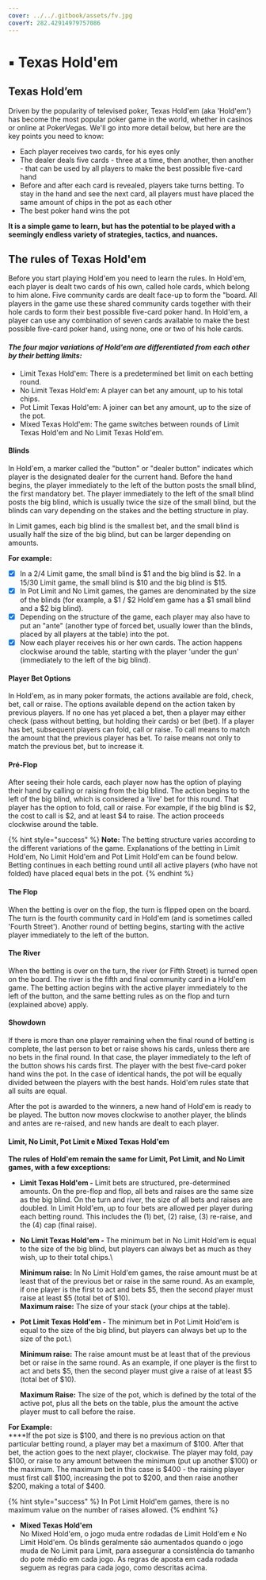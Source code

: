 ```yaml
---
cover: ../../.gitbook/assets/fv.jpg
coverY: 282.42914979757086
---
```


# ▪ Texas Hold'em

## Texas Hold’em <a href="#undefined" id="undefined"></a>

Driven by the popularity of televised poker, Texas Hold'em (aka 'Hold'em') has become the most popular poker game in the world, whether in casinos or online at PokerVegas. We'll go into more detail below, but here are the key points you need to know:

* Each player receives two cards, for his eyes only
* The dealer deals five cards - three at a time, then another, then another - that can be used by all players to make the best possible five-card hand
* Before and after each card is revealed, players take turns betting. To stay in the hand and see the next card, all players must have placed the same amount of chips in the pot as each other
* The best poker hand wins the pot

**It is a simple game to learn, but has the potential to be played with a seemingly endless variety of strategies, tactics, and nuances.**

## The rules of Texas Hold'em

Before you start playing Hold'em you need to learn the rules. In Hold'em, each player is dealt two cards of his own, called hole cards, which belong to him alone. Five community cards are dealt face-up to form the "board. All players in the game use these shared community cards together with their hole cards to form their best possible five-card poker hand. In Hold'em, a player can use any combination of seven cards available to make the best possible five-card poker hand, using none, one or two of his hole cards.

#### _The four major variations of Hold'em are differentiated from each other by their betting limits:_

* Limit Texas Hold'em: There is a predetermined bet limit on each betting round.
* No Limit Texas Hold'em: A player can bet any amount, up to his total chips.
* Pot Limit Texas Hold'em: A joiner can bet any amount, up to the size of the pot.
* Mixed Texas Hold'em: The game switches between rounds of Limit Texas Hold'em and No Limit Texas Hold'em.

#### Blinds

In Hold'em, a marker called the "button" or "dealer button" indicates which player is the designated dealer for the current hand. Before the hand begins, the player immediately to the left of the button posts the small blind, the first mandatory bet. The player immediately to the left of the small blind posts the big blind, which is usually twice the size of the small blind, but the blinds can vary depending on the stakes and the betting structure in play.

In Limit games, each big blind is the smallest bet, and the small blind is usually half the size of the big blind, but can be larger depending on amounts.

**For example:**&#x20;

* [x] In a $2/$4 Limit game, the small blind is $1 and the big blind is $2. In a $15/$30 Limit game, the small blind is $10 and the big blind is $15.
* [x] In Pot Limit and No Limit games, the games are denominated by the size of the blinds (for example, a $1 / $2 Hold'em game has a $1 small blind and a $2 big blind).
* [x] Depending on the structure of the game, each player may also have to put an "ante" (another type of forced bet, usually lower than the blinds, placed by all players at the table) into the pot.
* [x] Now each player receives his or her own cards. The action happens clockwise around the table, starting with the player 'under the gun' (immediately to the left of the big blind).

#### Player Bet Options

In Hold'em, as in many poker formats, the actions available are fold, check, bet, call or raise. The options available depend on the action taken by previous players. If no one has yet placed a bet, then a player may either check (pass without betting, but holding their cards) or bet (bet). If a player has bet, subsequent players can fold, call or raise. To call means to match the amount that the previous player has bet. To raise means not only to match the previous bet, but to increase it.

#### Pré-Flop <a href="#undefined" id="undefined"></a>

After seeing their hole cards, each player now has the option of playing their hand by calling or raising from the big blind. The action begins to the left of the big blind, which is considered a 'live' bet for this round. That player has the option to fold, call or raise. For example, if the big blind is $2, the cost to call is $2, and at least $4 to raise. The action proceeds clockwise around the table.

{% hint style="success" %}
**Note:** The betting structure varies according to the different variations of the game. Explanations of the betting in Limit Hold'em, No Limit Hold'em and Pot Limit Hold'em can be found below. Betting continues in each betting round until all active players (who have not folded) have placed equal bets in the pot.
{% endhint %}

#### The Flop

When the betting is over on the flop, the turn is flipped open on the board. The turn is the fourth community card in Hold'em (and is sometimes called 'Fourth Street'). Another round of betting begins, starting with the active player immediately to the left of the button.

#### The River

When the betting is over on the turn, the river (or Fifth Street) is turned open on the board. The river is the fifth and final community card in a Hold'em game. The betting action begins with the active player immediately to the left of the button, and the same betting rules as on the flop and turn (explained above) apply.

#### Showdown

If there is more than one player remaining when the final round of betting is complete, the last person to bet or raise shows his cards, unless there are no bets in the final round. In that case, the player immediately to the left of the button shows his cards first. The player with the best five-card poker hand wins the pot. In the case of identical hands, the pot will be equally divided between the players with the best hands. Hold'em rules state that all suits are equal.

After the pot is awarded to the winners, a new hand of Hold'em is ready to be played. The button now moves clockwise to another player, the blinds and antes are re-raised, and new hands are dealt to each player.

#### Limit, No Limit, Pot Limit e Mixed Texas Hold'em

**The rules of Hold'em remain the same for Limit, Pot Limit, and No Limit games, with a few exceptions:**

* **Limit Texas Hold'em -** Limit bets are structured, pre-determined amounts. On the pre-flop and flop, all bets and raises are the same size as the big blind. On the turn and river, the size of all bets and raises are doubled. In Limit Hold'em, up to four bets are allowed per player during each betting round. This includes the (1) bet, (2) raise, (3) re-raise, and the (4) cap (final raise).
*   **No Limit Texas Hold'em -** The minimum bet in No Limit Hold'em is equal to the size of the big blind, but players can always bet as much as they wish, up to their total chips.\


    **Minimum raise:** In No Limit Hold'em games, the raise amount must be at least that of the previous bet or raise in the same round. As an example, if one player is the first to act and bets $5, then the second player must raise at least $5 (total bet of $10).\
    **Maximum raise:** The size of your stack (your chips at the table).
*   **Pot Limit Texas Hold'em -** The minimum bet in Pot Limit Hold'em is equal to the size of the big blind, but players can always bet up to the size of the pot.\


    **Minimum raise:** The raise amount must be at least that of the previous bet or raise in the same round. As an example, if one player is the first to act and bets $5, then the second player must give a raise of at least $5 (total bet of $10).

    **Maximum Raise:** The size of the pot, which is defined by the total of the active pot, plus all the bets on the table, plus the amount the active player must to call before the raise.

**For Example:**\
****If the pot size is $100, and there is no previous action on that particular betting round, a player may bet a maximum of $100. After that bet, the action goes to the next player, clockwise. The player may fold, pay $100, or raise to any amount between the minimum (put up another $100) or the maximum. The maximum bet in this case is $400 - the raising player must first call $100, increasing the pot to $200, and then raise another $200, making a total of $400.

{% hint style="success" %}
In Pot Limit Hold'em games, there is no maximum value on the number of raises allowed.
{% endhint %}

* **Mixed Texas Hold'em**\
  No Mixed Hold'em, o jogo muda entre rodadas de Limit Hold'em e No Limit Hold'em. Os blinds geralmente são aumentados quando o jogo muda de No Limit para Limit, para assegurar a consistência do tamanho do pote médio em cada jogo. As regras de aposta em cada rodada seguem as regras para cada jogo, como descritas acima.

